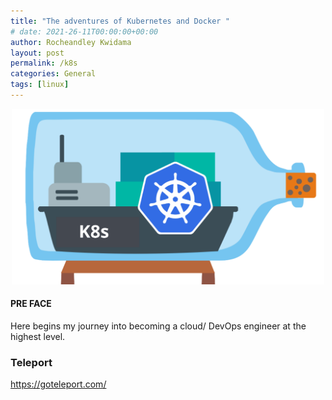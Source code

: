 ```yaml
---
title: "The adventures of Kubernetes and Docker "
# date: 2021-26-11T00:00:00+00:00
author: Rocheandley Kwidama
layout: post
permalink: /k8s
categories: General
tags: [linux]
---
```

<p align="center">
<img src="/assets/images/k8sdock.png" alt="drawing" width="500"/>
</p>

<!-- ![windows11](/assets/images/windowslogo.png "windows11") -->

#### PRE FACE
Here begins my journey into becoming a cloud/ DevOps engineer at the highest level.

### Teleport

https://goteleport.com/